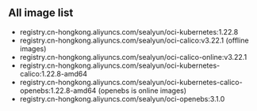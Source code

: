 ## All image list

- registry.cn-hongkong.aliyuncs.com/sealyun/oci-kubernetes:1.22.8
- registry.cn-hongkong.aliyuncs.com/sealyun/oci-calico:v3.22.1 (offline images)
- registry.cn-hongkong.aliyuncs.com/sealyun/oci-calico-online:v3.22.1
- registry.cn-hongkong.aliyuncs.com/sealyun/oci-kubernetes-calico:1.22.8-amd64
- registry.cn-hongkong.aliyuncs.com/sealyun/oci-kubernetes-calico-openebs:1.22.8-amd64 (openebs is online images)
- registry.cn-hongkong.aliyuncs.com/sealyun/oci-openebs:3.1.0
